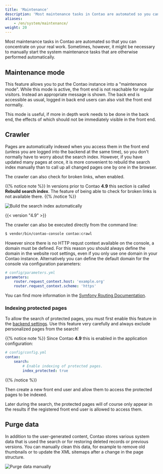 ```yaml
---
title: 'Maintenance'
description: 'Most maintenance tasks in Contao are automated so you can concentrate on your real work.'
aliases:
    - /en/system/maintenance/
weight: 20
---
```



Most maintenance tasks in Contao are automated so that you can concentrate on your real work. Sometimes, however, it 
might be necessary to manually start the system maintenance tasks that are otherwise performed automatically.


## Maintenance mode

This feature allows you to put the Contao instance into a "maintenance mode". While this mode is active, the front end
is not reachable for regular visitors. Instead an appropriate message is shown. The back end is accessible as usual,
logged in back end users can also visit the front end normally.

This mode is useful, if more in depth work needs to be done in the back end, the effects of which should not be
immediately visible in the front end.


## Crawler

Pages are automatically indexed when you access them in the front end (unless you are logged into the backend at the same 
time), so you don't normally have to worry about the search index. However, if you have updated many pages at once, it is 
more convenient to rebuild the search index manually than to call up all changed pages one by one in the browser.

The crawler can also check for broken links, when enabled.

{{% notice note %}}
In versions prior to Contao **4.9** this section is called **Rebuild search index**. The feature of being able to check
for broken links is not available there.
{{% /notice %}}

![Build the search index automatically](/de/system/images/en/rebuild-the-search-index.png?classes=shadow)

{{< version "4.9" >}}

The crawler can also be executed directly from the command line:

```sh
$ vendor/bin/contao-console contao:crawl
```

However since there is no HTTP requst context available on the console, a domain must be defined. For this reason you
should always define the domain in the website root settings, even if you only use one domain in your Contao instance.
Alternatively you can define the default domain for the console via configuration parameters:

```yml
# config/parameters.yml
parameters:
    router.request_context.host: 'example.org'
    router.request_context.scheme: 'https'
```

You can find more information in the [Symfony Routing Documentation][SymfonyUrlCommands].


### Indexing protected pages

To allow the search of protected pages, you must first enable this feature in the [backend settings][BackendSettings]. Use this feature 
very carefully and always exclude personalized pages from the search!

{{% notice note %}}
Since Contao **4.9** this is enabled in the application configuration:

```yml
# config/config.yml
contao:
    search:
        # Enable indexing of protected pages.
        index_protected: true
```
{{% /notice %}}

Then create a new front end user and allow them to access the protected pages to be indexed.

Later during the search, the protected pages will of course only appear in the results if the registered front end user 
is allowed to access them.


## Purge data

In addition to the user-generated content, Contao stores various system data that is used the search or for restoring 
deleted records or previous versions. You can manually clean this data, for example to remove old thumbnails or to 
update the XML sitemaps after a change in the page structure.

![Purge data manually](/de/system/images/en/purge-data-manually.png?classes=shadow)


[BackendSettings]: /en/system/settings/
[SymfonyUrlCommands]: https://symfony.com/doc/4.4/routing.html#generating-urls-in-commands
